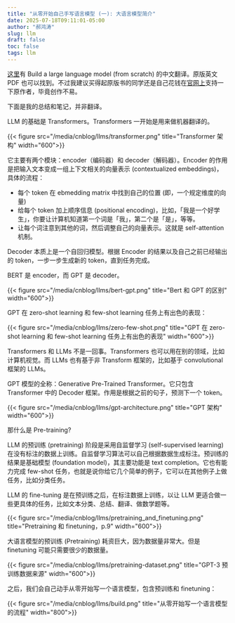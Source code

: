 ```yaml
---
title: "从零开始自己手写语言模型 (一): 大语言模型简介"
date: 2025-07-18T09:11:01-05:00
author: "郝鸿涛"
slug: llm
draft: false
toc: false
tags: llm
---
```

[这里](https://github.com/skindhu/Build-A-Large-Language-Model-CN)有 Build a large language model (from scratch) 的中文翻译。原版英文 PDF 也可以找到。不过我建议买得起原版书的同学还是自己花钱在[官网上](https://www.manning.com/books/build-a-large-language-model-from-scratch)支持一下原作者，毕竟创作不易。

下面是我的总结和笔记，并非翻译。

LLM 的基础是 Transformers。Transformers 一开始是用来做机器翻译的。

{{< figure src="/media/cnblog/llms/transformer.png" title="Transformer 架构" width="600">}}

它主要有两个模块：encoder（编码器）和 decoder（解码器）。Encoder 的作用是把输入文本变成一组上下文相关的向量表示 (contextualized embeddings)，具体的流程：

- 每个 token 在 ebmedding matrix 中找到自己的位置 (即，一个规定维度的向量)
- 给每个 token 加上顺序信息 (positional encoding)，比如，「我是一个好学生」，你要让计算机知道第一个词是「我」，第二个是「是」，等等。
- 让每个词注意到其他的词，然后调整自己的向量表示。这就是 self-attention 机制。

Decoder 本质上是一个自回归模型。根据 Encoder 的结果以及自己之前已经输出的 token，一步一步生成新的 token，直到任务完成。

BERT 是 encoder，而 GPT 是 decoder。

{{< figure src="/media/cnblog/llms/bert-gpt.png" title="Bert 和 GPT 的区别" width="600">}}

GPT 在 zero-shot learning 和 few-shot learning 任务上有出色的表现：

{{< figure src="/media/cnblog/llms/zero-few-shot.png" title="GPT 在 zero-shot learning 和 few-shot learning 任务上有出色的表现" width="600">}}

Transformers 和 LLMs 不是一回事。Transformers 也可以用在别的领域，比如计算机视觉。而 LLMs 也有基于非 Transform 框架的，比如基于 convolutional 框架的 LLMs。 

GPT 模型的全称：Generative Pre-Trained Transformer。它只包含 Transformer 中的 Decoder 框架。作用是根据之前的句子，预测下一个 token。

{{< figure src="/media/cnblog/llms/gpt-architecture.png" title="GPT 架构" width="600">}}

那什么是 Pre-training?

LLM 的预训练 (pretraining) 阶段是采用自监督学习 (self-supervised learning) 在没有标注的数据上训练。自监督学习算法可以自己根据数据生成标注。预训练的结果是基础模型 (foundation model)，其主要功能是 text completion。它也有能力完成 few-shot 任务，也就是说你给它几个简单的例子，它可以在其他例子上做任务，比如分类任务。

LLM 的 fine-tuning 是在预训练之后，在标注数据上训练，以让 LLM 更适合做一些更具体的任务，比如文本分类、总结、翻译、做数学题等。

{{< figure src="/media/cnblog/llms/pretraining_and_finetuning.png" title="Pretraining 和 finetuning，p.9" width="600">}}

大语言模型的预训练 (Pretraining) 耗资巨大，因为数据量非常大。但是 finetuning 可能只需要很少的数据量。

{{< figure src="/media/cnblog/llms/pretraining-dataset.png" title="GPT-3 预训练数据来源" width="600">}}

之后，我们会自己动手从零开始写一个语言模型，包含预训练和 finetuning：

{{< figure src="/media/cnblog/llms/build.png" title="从零开始写一个语言模型的流程" width="800">}}


